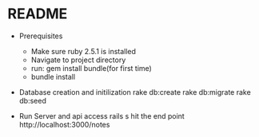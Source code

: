 # README

* Prerequisites
	
	- Make sure ruby 2.5.1 is installed
	- Navigate to project directory
	- run: gem install bundle(for first time)
	- bundle install

* Database creation and initilization
	rake db:create
	rake db:migrate
	rake db:seed

* Run Server and api access
	rails s
	hit the end point http://localhost:3000/notes